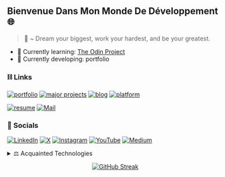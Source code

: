 ## Bienvenue Dans Mon Monde De Développement :globe_with_meridians:
> 📜 ~ Dream your biggest, work your hardest, and be your greatest.

- 🌱 Currently learning: [The Odin Project](https://www.theodinproject.com/)
- 🌱 Currently developing: portfolio

### ⛓ Links 
[![portfolio](https://img.shields.io/badge/portfolio-555555?style=for-the-badge&logo=rocket&logoColor=white)]()
[![major projects](https://img.shields.io/badge/major_projects-555555?style=for-the-badge&logo=adobe-creative-cloud&logoColor=white)]()
[![blog](https://img.shields.io/badge/blog-555555?style=for-the-badge&logo=blogger&logoColor=white)]()
[![platform](https://img.shields.io/badge/learning_platform-555555?style=for-the-badge&logo=lightning&logoColor=white)]()

[![resume](https://img.shields.io/badge/resume-111111?style=for-the-badge&logo=read.cv&logoColor=white)]()
[![Mail](https://img.shields.io/badge/reach_out-D14836?style=for-the-badge&logo=gmail&logoColor=white)]()

### 💬 Socials 
[![LinkedIn](https://img.shields.io/badge/LinkedIn-0A66C2?style=for-the-badge&logo=linkedin&logoColor=white)](https://www.linkedin.com/in/abraham-silvanus-dacosta-99b9b41b8/)
[![X](https://img.shields.io/badge/X-000000?style=for-the-badge&logo=twitter&logoColor=white)](https://twitter.com/DaCostaSilvan_s)
[![Instagram](https://img.shields.io/badge/Instagram-E4405F?style=for-the-badge&logo=instagram&logoColor=white)](https://www.instagram.com/evergre_n/)
[![YouTube](https://img.shields.io/badge/YouTube-FF0000?style=for-the-badge&logo=youtube&logoColor=white)]()
[![Medium](https://img.shields.io/badge/Medium-000000?style=for-the-badge&logo=medium&logoColor=white)]()

<details>
<summary> ⚖️ Acquainted Technologies</summary>

| Rank | Language     |
|-----:|--------------|
|     1| [![JavaScript](https://img.shields.io/badge/JavaScript-F7DF1E?style=for-the-badge&logo=javascript&logoColor=white)](https://developer.mozilla.org/en-US/docs/Web/JavaScript) |
|     2| [![CSS](https://img.shields.io/badge/CSS-1572B6?style=for-the-badge&logo=css3&logoColor=white)](https://developer.mozilla.org/en-US/docs/Web/CSS) |
|     3| [![HTML](https://img.shields.io/badge/HTML-E34F26?style=for-the-badge&logo=html5&logoColor=white)](https://developer.mozilla.org/en-US/docs/Web/HTML) |
|     4| [![React](https://img.shields.io/badge/React-61DAFB?style=for-the-badge&logo=react&logoColor=white)](https://reactjs.org/) |
|     5| [![Node.js](https://img.shields.io/badge/Node.js-339933?style=for-the-badge&logo=node.js&logoColor=white)](https://nodejs.org/en/) |
|     6| [![Linux](https://img.shields.io/badge/Linux-FCC624?style=for-the-badge&logo=linux&logoColor=black)](https://www.linux.org/) |
|     7| [![GIT](https://img.shields.io/badge/Git-F05032?style=for-the-badge&logo=git&logoColor=white)](https://git-scm.com/) |
|     8| [![Webpack](https://img.shields.io/badge/Webpack-8DD6F9?style=for-the-badge&logo=webpack&logoColor=black)](https://webpack.js.org) |
|     9| [![VS Code](https://img.shields.io/badge/VS_Code-007ACC?style=for-the-badge&logo=visual-studio-code&logoColor=white)](https://code.visualstudio.com/) |
|    10| [![ESLint](https://img.shields.io/badge/ESLint-4B32C3?style=for-the-badge&logo=eslint&logoColor=white)](https://eslint.org/) |
|    11| [![Prettier](https://img.shields.io/badge/Prettier-F7B93E?style=for-the-badge&logo=prettier&logoColor=black)](https://prettier.io/) |
|    12| [![Babel](https://img.shields.io/badge/Babel-F9DC3E?style=for-the-badge&logo=babel&logoColor=black)](https://babeljs.io/) |
|    13| [![Vite](https://img.shields.io/badge/Vite-646CFF?style=for-the-badge&logo=vite&logoColor=white)](https://vitejs.dev/) |
|    14| [![Vercel](https://img.shields.io/badge/Vercel-000000?style=for-the-badge&logo=vercel&logoColor=white)](https://vercel.com/) |

</details>

<p align='center'>
 <a href="https://git.io/streak-stats"><img src="https://streak-stats.demolab.com?user=asdacosta&theme=prussian&hide_border=true&border_radius=8&date_format=j%20M%5B%20Y%5D&card_width=600&card_height=200" alt="GitHub Streak" /></a>
</p>




